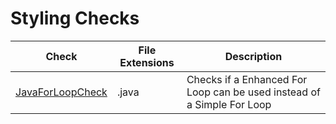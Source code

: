 # Styling Checks

Check | File Extensions | Description
----- | --------------- | -----------
[JavaForLoopCheck](checks/java_for_loop_check.markdown) | .java | Checks if a Enhanced For Loop can be used instead of a Simple For Loop |